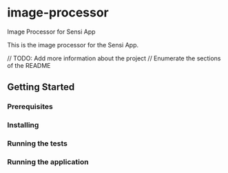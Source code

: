 # image-processor

Image Processor for Sensi App

This is the image processor for the Sensi App.

// TODO: Add more information about the project
// Enumerate the sections of the README

## Getting Started

### Prerequisites

### Installing

### Running the tests

### Running the application
